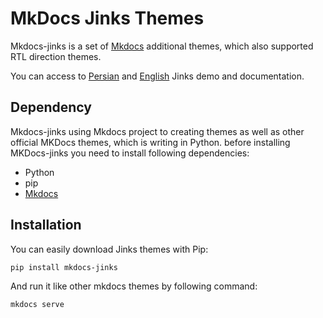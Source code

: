 # MkDocs Jinks Themes

Mkdocs-jinks is a set of [Mkdocs](http://mkdocs.org) additional themes, which also supported RTL direction themes.

You can access to [Persian](http://anetwork.github.io/mkdocs-jinks-theme/persian/) and [English](http://anetwork.github.io/mkdocs-jinks-theme/) Jinks demo and documentation.

## Dependency
Mkdocs-jinks using Mkdocs project to creating themes as well as other official MKDocs themes, which is writing in Python. before installing MKDocs-jinks you need to install following dependencies:

* Python
* pip
* [Mkdocs](http://mkdocs.org)

## Installation
You can easily download Jinks themes with Pip:

```
pip install mkdocs-jinks
```

And run it like other mkdocs themes by following command:

```
mkdocs serve
```
